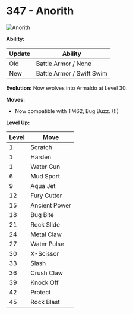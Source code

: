 # 347 - Anorith
![][347]

**Ability:**

Update | Ability
---    | ---
Old    | Battle Armor / None
New    | Battle Armor / Swift Swim

**Evolution:**
Now evolves into Armaldo at Level 30.

**Moves:**

 - Now compatible with TM62, Bug Buzz. (!!)

**Level Up:**

Level | Move
---   | ---
  1   | Scratch
  1   | Harden
  1   | Water Gun
  6   | Mud Sport
  9   | Aqua Jet
 12   | Fury Cutter
 15   | Ancient Power
 18   | Bug Bite
 21   | Rock Slide
 24   | Metal Claw
 27   | Water Pulse
 30   | X-Scissor
 33   | Slash
 36   | Crush Claw
 39   | Knock Off
 42   | Protect
 45   | Rock Blast



[347]: https://raw.githubusercontent.com/PokeAPI/sprites/master/sprites/pokemon/347.png "Anorith"
